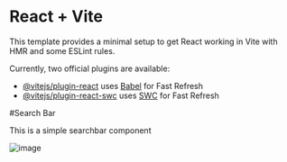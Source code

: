 # React + Vite

This template provides a minimal setup to get React working in Vite with HMR and some ESLint rules.

Currently, two official plugins are available:

- [@vitejs/plugin-react](https://github.com/vitejs/vite-plugin-react/blob/main/packages/plugin-react/README.md) uses [Babel](https://babeljs.io/) for Fast Refresh
- [@vitejs/plugin-react-swc](https://github.com/vitejs/vite-plugin-react-swc) uses [SWC](https://swc.rs/) for Fast Refresh


#Search Bar

This is a simple searchbar component

![image](https://github.com/Aditya-vikram01/Search-Bar-REACT/assets/88456505/982cf510-4151-4339-b9b0-6ac88d256dc6)
